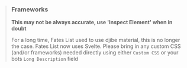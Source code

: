 <blockquote class="quote">

### Frameworks

**This may not be always accurate, use 'Inspect Element' when in doubt**

For a long time, Fates List used to use djibe material, this is no longer the case. Fates List now uses Svelte. Please bring in any custom CSS (and/or frameworks) needed directly using either `Custom CSS` or your bots `Long Description` field

</blockquote>